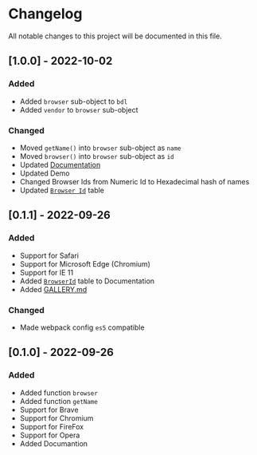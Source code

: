# Changelog

All notable changes to this project will be documented in this file.

<!--
TEMPLATE

## [0.0.0] - 2022-09-25

### Added

### Changed

### Fixed

### Security
-->

## [1.0.0] - 2022-10-02

### Added
- Added `browser` sub-object to `bdl`
- Added `vendor` to `browser` sub-object 

### Changed
- Moved `getName()` into `browser` sub-object as `name`
- Moved `browser()` into `browser` sub-object as `id`
- Updated [Documentation](https://github.com/b3yc0d3/browser-detection-library/blob/master/docs/README.md)
- Updated Demo
- Changed Browser Ids from Numeric Id to Hexadecimal hash of names
- Updated [`Browser Id`](https://github.com/b3yc0d3/browser-detection-library/blob/master/docs/README.md#browser-ids) table


## [0.1.1] - 2022-09-26

### Added
- Support for Safari
- Support for Microsoft Edge (Chromium)
- Support for IE 11
- Added [`BrowserId`](https://github.com/b3yc0d3/browser-detection-library/blob/master/docs/README.md#browser-ids) table to Documentation
- Added [GALLERY.md](https://github.com/b3yc0d3/browser-detection-library/blob/master/GALLERY.md)

### Changed
- Made webpack config `es5` compatible

## [0.1.0] - 2022-09-26

### Added
- Added function `browser`
- Added function `getName`
- Support for Brave
- Support for Chromium
- Support for FireFox
- Support for Opera
- Added Documantion